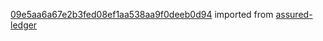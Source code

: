 [09e5aa6a67e2b3fed08ef1aa538aa9f0deeb0d94](https://github.com/insolar/assured-ledger/commit/09e5aa6a67e2b3fed08ef1aa538aa9f0deeb0d94) imported from [assured-ledger](https://github.com/insolar/assured-ledger)
